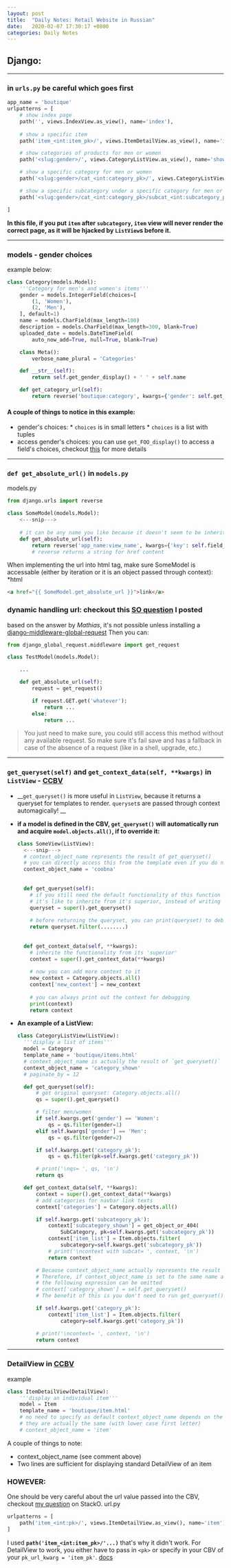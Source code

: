 ```yaml
---
layout: post
title:  "Daily Notes: Retail Website in Russian"
date:   2020-02-07 17:30:17 +0800
categories: Daily Notes
---
```


## Django:
---
### in `urls.py` be careful which goes first  
```python
app_name = 'boutique'
urlpatterns = [
    # show index page
    path('', views.IndexView.as_view(), name='index'),
    
    # show a specific item
    path('item_<int:item_pk>/', views.ItemDetailView.as_view(), name='item'),

    # show categories of products for men or women
    path('<slug:gender>/', views.CategoryListView.as_view(), name='show-all'),

    # show a specific category for men or women
    path('<slug:gender>/cat_<int:category_pk>/', views.CategoryListView.as_view(), name='category'),

    # show a specific subcategory under a specific category for men or women
    path('<slug:gender>/cat_<int:category_pk>/subcat_<int:subcategory_pk>/', views.CategoryListView.as_view(), name='subcategory'),

]
```

**In this file, if you put `item` after `subcategory`, `item` view will never render the correct page, as it will be hjacked by `ListView`s before it.**

---
### models - gender choices  
example below:
```python
class Category(models.Model):
    '''Category for men's and women's items'''
    gender = models.IntegerField(choices=[
        (1, 'Women'),
        (2, 'Men'),
    ], default=1)
    name = models.CharField(max_length=100)
    description = models.CharField(max_length=300, blank=True)
    uploaded_date = models.DateTimeField(
        auto_now_add=True, null=True, blank=True)

    class Meta():
        verbose_name_plural = 'Categories'

    def __str__(self):
        return self.get_gender_display() + ' ' + self.name

    def get_category_url(self):
        return reverse('boutique:category', kwargs={'gender': self.get_gender_display(), 'category_pk': self.pk})
```
#### A couple of things to notice in this example:
* gender's choices: 
		* `choices` is in small letters
		* `choices` is a list with tuples
* access gender's choices: you can use `get_FOO_display()` to access a field's choices, checkout [this](https://docs.djangoproject.com/en/3.0/ref/models/instances/#extra-instance-methods) for more details



---
### `def get_absolute_url()` in `models.py`  

models.py  
```python
from django.urls import reverse

class SomeModel(models.Model):
	<---snip--->
	
	# it can be any name you like because it doesn't seem to be inheriting from anything
	def get_absolute_url(self):
		return reverse('app_name:view_name', kwargs={'key': self.field_name})
		# reverse returns a string for href content
```
When implementing the url into html tag, make sure SomeModel is accessable (either by iteration or it is an object passed through context):  
*html 
```html
<a href="{{ SomeModel.get_absolute_url }}">link</a>
```

### dynamic handling url: checkout this [SO question](https://stackoverflow.com/questions/60111776/django-models-py-does-get-absolute-url-function-take-conditions/60111926#60111926) I posted
based on the answer by _Mathias_, it's not possible unless installing a [django-middleware-global-request](https://pypi.org/project/django-middleware-global-request/)
Then you can:
```python
from django_global_request.middleware import get_request

class TestModel(models.Model):

    ...

    def get_absolute_url(self):
        request = get_request()

        if request.GET.get('whatever'):
            return ...
        else:
            return ...
```
> You just need to make sure, you could still access this method without any available request. So make sure it's fail save and has a fallback in case of the absence of a request (like in a shell, upgrade, etc.)

---
### `get_queryset(self)` and `get_context_data(self, **kwargs)` in `ListView` - [CCBV](https://ccbv.co.uk/projects/Django/3.0/django.views.generic.list/ListView/)
* __`get_queryset()` is more useful in `ListView`, because it returns a queryset for templates to render. `queryset`s are passed through context automagically! __
* __if a model is defined in the CBV, `get_queryset()` will automatically run and acquire `model.objects.all()`, if to override it:__
  ```python
  class SomeView(ListView):
    <---snip--->
    # context_object_name represents the result of get_queryset()
    # you can directly access this from the template even if you do not set context_object_name
    context_object_name = 'coobna'
    
    
    def get_queryset(self):
      # if you still need the default functionality of this function
      # it's like to inherite from it's superior, instead of writing a whole new function
      queryset = super().get_queryset()
      
      # before returning the queryset, you can print(queryset) to debug or for referencing purposes
      return queryset.filter(........)
      
      
    def get_context_data(self, **kwargs):
      # inherite the functionality from its 'superior'
      context = super().get_context_data(**kwargs)
      
      # now you can add more context to it
      new_context = Category.objects.all()
      context['new_context'] = new_context
      
      # you can always print out the context for debugging
      print(context)
      return context
  ```
  
* __An example of a ListView:__
  ```python
  class CategoryListView(ListView):
    '''display a list of items'''
    model = Category
    template_name = 'boutique/items.html'
    # context_object_name is actually the result of `get_queryset()`
    context_object_name = 'category_shown'
    # paginate_by = 12

    def get_queryset(self):
        # get original queryset: Category.objects.all()
        qs = super().get_queryset()

        # filter men/women
        if self.kwargs.get('gender') == 'Women':
            qs = qs.filter(gender=1)
        elif self.kwargs['gender'] == 'Men':
            qs = qs.filter(gender=2)

        if self.kwargs.get('category_pk'):
            qs = qs.filter(pk=self.kwargs.get('category_pk'))

        # print('\nqs= ', qs, '\n')
        return qs

    def get_context_data(self, **kwargs):
        context = super().get_context_data(**kwargs)
        # add categories for navbar link texts
        context['categories'] = Category.objects.all()

        if self.kwargs.get('subcategory_pk'):
            context['subcategory_shown'] = get_object_or_404(
                SubCategory, pk=self.kwargs.get('subcategory_pk'))
            context['item_list'] = Item.objects.filter(
                subcategory=self.kwargs.get('subcategory_pk'))
            # print('\ncontext with subcat= ', context, '\n')
            return context

        # Because context_object_name actually represents the result of `get_queryset()`
        # Therefore, if context_object_name is set to the same name as the context name
        # the following expression can be omitted
        # context['category_shown'] = self.get_queryset()
        # The benefit of this is you don't need to run get_queryset() again!!

        if self.kwargs.get('category_pk'):
            context['item_list'] = Item.objects.filter(
                category=self.kwargs.get('category_pk'))

        # print('\ncontext= ', context, '\n')
        return context
  ```
  
---
### DetailView in [CCBV](https://ccbv.co.uk/projects/Django/3.0/django.views.generic.detail/DetailView/)

example  
```python
class ItemDetailView(DetailView):
    '''display an individual item'''
    model = Item
    template_name = 'boutique/item.html'
    # no need to specify as default context_object_name depends on the model
    # they are actually the same (with lower case first letter)
    # context_object_name = 'item'
```
A couple of things to note:
* context_object_name (see comment above)
* Two lines are sufficient for displaying standard DetailView of an item
### HOWEVER:
One should be very careful about the url value passed into the CBV, checkout [my question](https://stackoverflow.com/questions/60113746/django-detailview-get-object-function-confusion) on StackO.
url.py
```python
urlpatterns = [
	path('item_<int:pk>/', views.ItemDetailView.as_view(), name='item'),
]
```
I used **`path('item_<int:item_pk>/'...)`** that's why it didn't work. For DetailView to work, you either have to pass in `<pk>` or specify in your CBV of your `pk_url_kwarg = 'item_pk'`. [docs](https://docs.djangoproject.com/en/3.0/topics/class-based-views/generic-display/#performing-extra-work)


